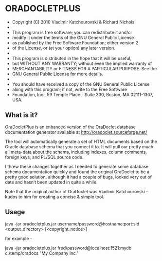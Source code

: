ORADOCLETPLUS
=============

 * Copyright (C) 2010 Vladimir Katchourovski & Richard Nichols
 *
 * This program is free software; you can redistribute it and/or
 * modify it under the terms of the GNU General Public License
 * as published by the Free Software Foundation; either version 2
 * of the License, or (at your option) any later version.
 *
 * This program is distributed in the hope that it will be useful,
 * but WITHOUT ANY WARRANTY; without even the implied warranty of
 * MERCHANTABILITY or FITNESS FOR A PARTICULAR PURPOSE.  See the
 * GNU General Public License for more details.
 *
 * You should have received a copy of the GNU General Public License
 * along with this program; if not, write to the Free Software
 * Foundation, Inc., 59 Temple Place - Suite 330, Boston, MA  02111-1307, USA.

What is it?
-----------

OraDocletPlus is an enhanced version of the OraDoclet database documentation generator available at http://oradoclet.sourceforge.net/

The tool will automatically generate a set of HTML documents based on the Oracle database schema that you connect it to. It will pull our pretty much all meta-data about the schema, including indexes, column comments, foreign keys, and PL/SQL source code.

I threw these changes together as I needed to generate some database schema documentation quickly and found the original OraDoclet to be a pretty good solution, although it had a couple of bugs, looked very out of date and hasn’t been updated in quite a while.

Note that the original author of OraDoclet was Vladimir Katchourovski – kudos to him for creating a concise & simple tool.


Usage
-----

java -jar oradocletplus.jar username/password@hostname:port:sid &lt;output_directory> [&lt;copyright_notice>]

for example - 

java -jar oradocletplus.jar fred/password@localhost:1521:mydb c:/temp/oradocs "My Company Inc."
